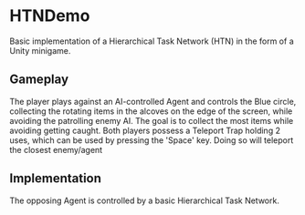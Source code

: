 # HTNDemo
Basic implementation of a Hierarchical Task Network (HTN) in the form of a Unity minigame.

## Gameplay
The player plays against an AI-controlled Agent and controls the Blue circle, collecting the rotating items in the alcoves on the edge of the screen, while avoiding the patrolling enemy AI. The goal is to collect the most items while avoiding getting caught. Both players possess a Teleport Trap holding 2 uses, which can be used by pressing the 'Space' key. Doing so will teleport the closest enemy/agent

## Implementation
The opposing Agent is controlled by a basic Hierarchical Task Network.
